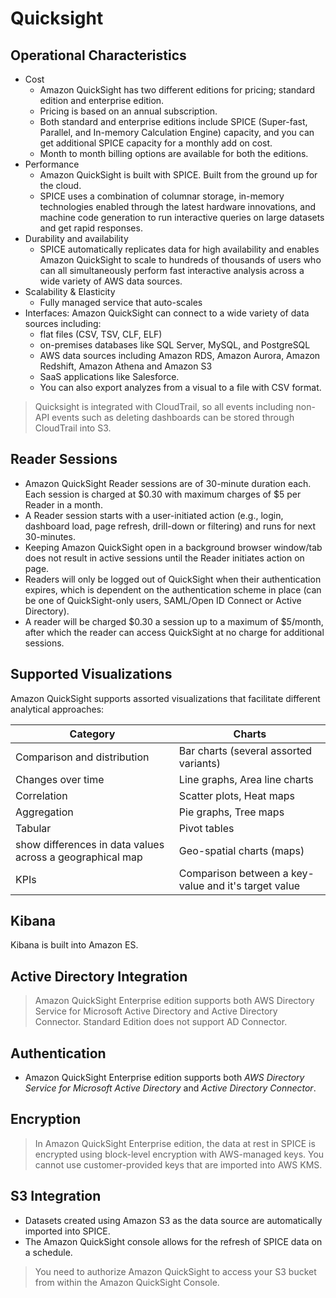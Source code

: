 # Quicksight

## Operational Characteristics

- Cost
    - Amazon QuickSight has two different editions for pricing; standard edition and enterprise edition. 
    - Pricing is based on an annual subscription. 
    - Both standard and enterprise editions include SPICE (Super-fast, Parallel, and In-memory Calculation Engine) capacity, and you can get additional SPICE capacity for a monthly add on cost. 
    - Month to month billing options are available for both the editions.
- Performance
    - Amazon QuickSight is built with SPICE. Built from the ground up for the cloud.
    - SPICE uses a combination of columnar storage, in-memory technologies enabled through the latest hardware innovations, and machine code generation to run interactive queries on large datasets and get rapid responses.
- Durability and availability
    - SPICE automatically replicates data for high availability and enables Amazon QuickSight to scale to hundreds of thousands of users who can all simultaneously perform fast interactive analysis across a wide variety of AWS data sources.
- Scalability & Elasticity
    - Fully managed service that auto-scales
- Interfaces: Amazon QuickSight can connect to a wide variety of data sources including:
    - flat files (CSV, TSV, CLF, ELF)
    - on-premises databases like SQL Server, MySQL, and PostgreSQL
    - AWS data sources including Amazon RDS, Amazon Aurora, Amazon Redshift, Amazon Athena and Amazon S3
    - SaaS applications like Salesforce. 
    - You can also export analyzes from a visual to a file with CSV format.

> Quicksight is integrated with CloudTrail, so all events including non-API events such as deleting dashboards can be stored through CloudTrail into S3.

## Reader Sessions

- Amazon QuickSight Reader sessions are of 30-minute duration each. Each session is charged at $0.30 with maximum charges of $5 per Reader in a month.
- A Reader session starts with a user-initiated action (e.g., login, dashboard load, page refresh, drill-down or filtering) and runs for next 30-minutes. 
- Keeping Amazon QuickSight open in a background browser window/tab does not result in active sessions until the Reader initiates action on page.
- Readers will only be logged out of QuickSight when their authentication expires, which is dependent on the authentication scheme in place (can be one of QuickSight-only users, SAML/Open ID Connect or Active Directory).
- A reader will be charged $0.30 a session up to a maximum of $5/month, after which the reader can access QuickSight at no charge for additional sessions.

## Supported Visualizations

Amazon QuickSight supports assorted visualizations that facilitate different analytical approaches:

|Category|Charts|
|--------|------|
|Comparison and distribution|Bar charts (several assorted variants)|
|Changes over time|Line graphs, Area line charts|
|Correlation|Scatter plots, Heat maps|
|Aggregation|Pie graphs, Tree maps|
|Tabular|Pivot tables|
|show differences in data values across a geographical map|Geo-spatial charts (maps)|
|KPIs|Comparison between a key-value and it's target value|

## Kibana

Kibana is built into Amazon ES.

## Active Directory Integration

> Amazon QuickSight Enterprise edition supports both AWS Directory Service for Microsoft Active Directory and Active Directory Connector. Standard Edition does not support AD Connector.

## Authentication

- Amazon QuickSight Enterprise edition supports both _AWS Directory Service for Microsoft Active Directory_ and _Active Directory Connector_.


## Encryption

 > In Amazon QuickSight Enterprise edition, the data at rest in SPICE is encrypted using block-level encryption with AWS-managed keys. You cannot use customer-provided keys that are imported into AWS KMS.

## S3 Integration
- Datasets created using Amazon S3 as the data source are automatically imported into SPICE. 
- The Amazon QuickSight console allows for the refresh of SPICE data on a schedule.

> You need to authorize Amazon QuickSight to access your S3 bucket from within the Amazon QuickSight Console.